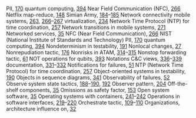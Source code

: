 PII, [170](ch11.xhtml#page_170) quantum computing, [394](ch26.xhtml#page_394) Near Field Communication (NFC), [266](ch18.xhtml#page_266) Netflix map-reduce, [148](ch09.xhtml#page_148) Simian Army, [184](ch12.xhtml#page_184)–[185](ch12.xhtml#page_185) Network connectivity mobile systems, [263](ch18.xhtml#page_263), [266](ch18.xhtml#page_266)–[267](ch18.xhtml#page_267) virtualization, [234](ch16.xhtml#page_234) Network Time Protocol (NTP) for time coordination, [257](ch17.xhtml#page_257) Network transitions in mobile systems, [271](ch18.xhtml#page_271) Networked services, [35](ch02.xhtml#page_35) NFC (Near Field Communication), [266](ch18.xhtml#page_266) NIST (National Institute of Standards and Technology) PII, [170](ch11.xhtml#page_170) quantum computing, [394](ch26.xhtml#page_394) Nondeterminism in testability, [191](ch12.xhtml#page_191) Nonlocal changes, [27](ch02.xhtml#page_27) Nonrepudiation tactic, [176](ch11.xhtml#page_176) Nonrisks in ATAM, [314](ch21.xhtml#page_314)–[315](ch21.xhtml#page_315) Nonstop forwarding tactic, [61](ch04.xhtml#page_61) NOT operations for qubits, [393](ch26.xhtml#page_393) Notations C&C views, [336](ch22.xhtml#page_336)–[339](ch22.xhtml#page_339) documentation, [331](ch22.xhtml#page_331)–[332](ch22.xhtml#page_332) Notifications for failures, [51](ch04.xhtml#page_51) NTP (Network Time Protocol) for time coordination, [257](ch17.xhtml#page_257) Object-oriented systems in testability, [190](ch12.xhtml#page_190) Objects in sequence diagrams, [341](ch22.xhtml#page_341) Observability of failures, [52](ch04.xhtml#page_52) Observe system state tactics, [188](ch12.xhtml#page_188)–[190](ch12.xhtml#page_190), [192](ch12.xhtml#page_192) Observer pattern, [204](ch13.xhtml#page_204) Off-the-shelf components, [35](ch02.xhtml#page_35) Omissions as safety factor, [153](ch10.xhtml#page_153) Open system software, [35](ch02.xhtml#page_35) Operating systems with containers, [241](ch16.xhtml#page_241)–[242](ch16.xhtml#page_242) Operations in software interfaces, [219](ch15.xhtml#page_219)–[220](ch15.xhtml#page_220) Orchestrate tactic, [109](ch07.xhtml#page_109)–[110](ch07.xhtml#page_110) Organizations, architecture influence on, [32](ch02.xhtml#page_32)
